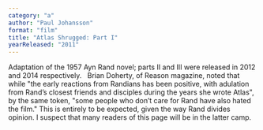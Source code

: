 ```yaml
---
category: "a"
author: "Paul Johansson"
format: "film"
title: "Atlas Shrugged: Part I"
yearReleased: "2011"
---
```

Adaptation of the 1957 Ayn Rand novel; parts II and III were released in 2012 and 2014 respectively.
 
Brian Doherty, of Reason magazine, noted that while "the early reactions from Randians has been positive, with adulation from Rand’s closest friends and disciples during the years she wrote Atlas", by the same token, "some people who don’t care for Rand have also hated the film." This is entirely to be expected, given the way Rand divides opinion. I suspect that many readers of this page will be in the latter camp.